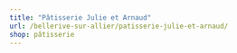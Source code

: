 ```yaml
---
title: "Pâtisserie Julie et Arnaud"
url: /bellerive-sur-allier/patisserie-julie-et-arnaud/
shop: pâtisserie
---
```

